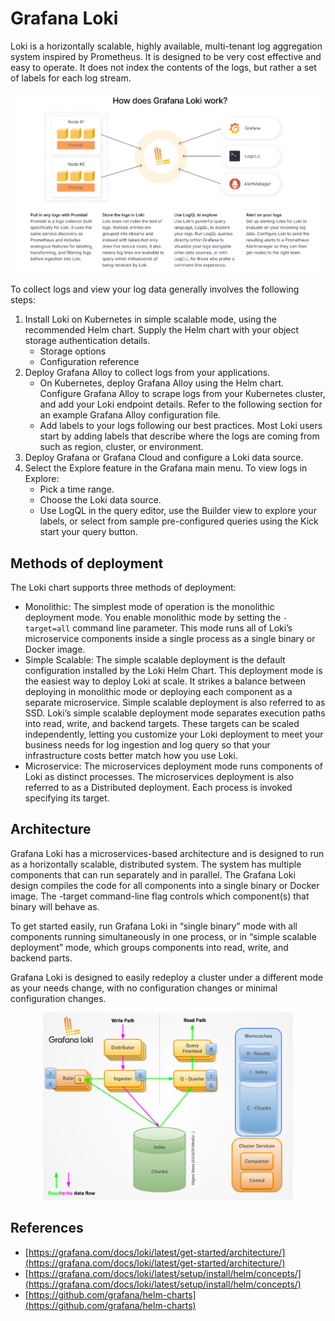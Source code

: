 # Grafana Loki

Loki is a horizontally scalable, highly available, multi-tenant log aggregation system inspired by Prometheus. It is designed to be very cost effective and easy to operate. It does not index the contents of the logs, but rather a set of labels for each log stream.

<div align="center">
    <img src="docs/logging/images/loki-diagram.png" width="600" />
</div>

To collect logs and view your log data generally involves the following steps:

1. Install Loki on Kubernetes in simple scalable mode, using the recommended Helm chart. Supply the Helm chart with your object storage authentication details.
    - Storage options
    - Configuration reference
2. Deploy Grafana Alloy to collect logs from your applications.
    - On Kubernetes, deploy Grafana Alloy using the Helm chart. Configure Grafana Alloy to scrape logs from your Kubernetes cluster, and add your Loki endpoint details. Refer to the following section for an example Grafana Alloy configuration file.
    - Add labels to your logs following our best practices. Most Loki users start by adding labels that describe where the logs are coming from such as region, cluster, or environment.
3. Deploy Grafana or Grafana Cloud and configure a Loki data source.
4. Select the Explore feature in the Grafana main menu. To view logs in Explore:
    - Pick a time range.
    - Choose the Loki data source.
    - Use LogQL in the query editor, use the Builder view to explore your labels, or select from sample pre-configured queries using the Kick start your query button.

## Methods of deployment

The Loki chart supports three methods of deployment:

- Monolithic: The simplest mode of operation is the monolithic deployment mode. You enable monolithic mode by setting the `-target=all` command line parameter. This mode runs all of Loki’s microservice components inside a single process as a single binary or Docker image.
- Simple Scalable: The simple scalable deployment is the default configuration installed by the Loki Helm Chart. This deployment mode is the easiest way to deploy Loki at scale. It strikes a balance between deploying in monolithic mode or deploying each component as a separate microservice. Simple scalable deployment is also referred to as SSD. Loki’s simple scalable deployment mode separates execution paths into read, write, and backend targets. These targets can be scaled independently, letting you customize your Loki deployment to meet your business needs for log ingestion and log query so that your infrastructure costs better match how you use Loki.
- Microservice: The microservices deployment mode runs components of Loki as distinct processes. The microservices deployment is also referred to as a Distributed deployment. Each process is invoked specifying its target. 

## Architecture

Grafana Loki has a microservices-based architecture and is designed to run as a horizontally scalable, distributed system. The system has multiple components that can run separately and in parallel. The Grafana Loki design compiles the code for all components into a single binary or Docker image. The -target command-line flag controls which component(s) that binary will behave as.

To get started easily, run Grafana Loki in “single binary” mode with all components running simultaneously in one process, or in “simple scalable deployment” mode, which groups components into read, write, and backend parts.

Grafana Loki is designed to easily redeploy a cluster under a different mode as your needs change, with no configuration changes or minimal configuration changes.

<div align="center">
    <img src="docs/logging/images/loki_architecture_components.svg" width="400" />
</div>

## References

- [https://grafana.com/docs/loki/latest/get-started/architecture/](https://grafana.com/docs/loki/latest/get-started/architecture/)
- [https://grafana.com/docs/loki/latest/setup/install/helm/concepts/](https://grafana.com/docs/loki/latest/setup/install/helm/concepts/)
- [https://github.com/grafana/helm-charts](https://github.com/grafana/helm-charts)
